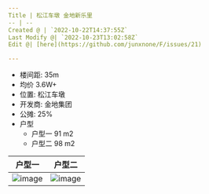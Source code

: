 ```yaml
---
Title | 松江车墩 金地新乐里
-- | --
Created @ | `2022-10-22T14:37:55Z`
Last Modify @| `2022-10-23T13:02:58Z`
Edit @| [here](https://github.com/junxnone/F/issues/21)

---
```

- 楼间距: 35m
- 均价 3.6W+
- 位置: 松江车墩
- 开发商: 金地集团
- 公摊: 25%
- 户型
  - 户型一 91 m2
  - 户型二 98 m2

户型一 | 户型二
-- | --
![image](https://user-images.githubusercontent.com/2216970/197346253-910af333-dd34-4f65-8b85-60ac4fb074ac.png) | ![image](https://user-images.githubusercontent.com/2216970/197346067-3851f6be-3af9-4abc-80df-09abcd1ef4f7.png)

